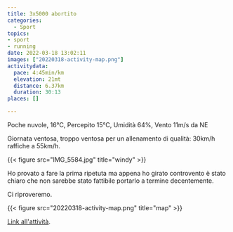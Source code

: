 ```yaml
---
title: 3x5000 abortito
categories: 
  - Sport
topics: 
- sport
- running
date: 2022-03-18 13:02:11
images: ["20220318-activity-map.png"]
activitydata:
  pace: 4:45min/km
  elevation: 21mt
  distance: 6.37km
  duration: 30:13
places: []

---
```


Poche nuvole, 16°C, Percepito 15°C, Umidità 64%, Vento 11m/s da NE

<!--more-->

Giornata ventosa, troppo ventosa per un allenamento di qualità: 30km/h raffiche a 55km/h.

{{< figure src="IMG_5584.jpg" title="windy" >}}

Ho provato a fare la prima ripetuta ma appena ho girato controvento è stato chiaro che non sarebbe stato fattibile portarlo a termine decentemente.

Ci riproveremo.

{{<  figure src="20220318-activity-map.png" title="map" >}}

[Link all'attività](https://strava.com/activities/6842650893).
